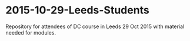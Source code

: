 # 2015-10-29-Leeds-Students
Repository for attendees of DC course in Leeds 29 Oct 2015 with material needed for modules. 
